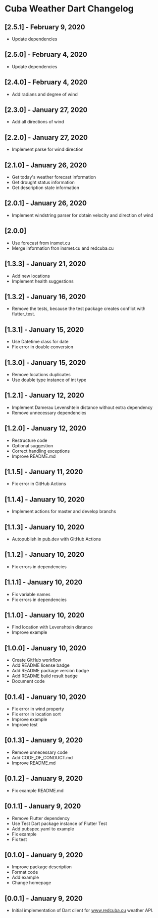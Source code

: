 # Cuba Weather Dart Changelog

## [2.5.1] - February 9, 2020

* Update dependencies

## [2.5.0] - February 4, 2020

* Update dependencies

## [2.4.0] - February 4, 2020

* Add radians and degree of wind

## [2.3.0] - January 27, 2020

* Add all directions of wind

## [2.2.0] - January 27, 2020

* Implement parse for wind direction

## [2.1.0] - January 26, 2020

* Get today's weather forecast information
* Get drought status information
* Get description state information

## [2.0.1] - January 26, 2020

* Implement windstring parser for obtain velocity and direction of wind

## [2.0.0]

* Use forecast from insmet.cu
* Merge information fron insmet.cu and redcuba.cu

## [1.3.3] - January 21, 2020

* Add new locations
* Implement health suggestions

## [1.3.2] - January 16, 2020

* Remove the tests, because the test package creates conflict with flutter_test.

## [1.3.1] - January 15, 2020

* Use Datetime class for date
* Fix error in double conversion

## [1.3.0] - January 15, 2020

* Remove locations duplicates
* Use double type instance of int type

## [1.2.1] - January 12, 2020

* Implement Damerau Levenshtein distance without extra dependency
* Remove unnecessary dependencies

## [1.2.0] - January 12, 2020

* Restructure code
* Optional suggestion
* Correct handling exceptions
* Improve README.md

## [1.1.5] - January 11, 2020

* Fix error in GitHub Actions

## [1.1.4] - January 10, 2020

* Implement actions for master and develop branchs

## [1.1.3] - January 10, 2020

* Autopublish in pub.dev with GitHub Actions

## [1.1.2] - January 10, 2020

* Fix errors in dependencies

## [1.1.1] - January 10, 2020

* Fix variable names
* Fix errors in dependencies

## [1.1.0] - January 10, 2020

* Find location with Levenshtein distance
* Improve example

## [1.0.0] - January 10, 2020

* Create GitHub workflow
* Add README license badge
* Add README package version badge
* Add README build result badge
* Document code

## [0.1.4] - January 10, 2020

* Fix error in wind property
* Fix error in location sort
* Improve example
* Improve test

## [0.1.3] - January 9, 2020

* Remove unnecessary code
* Add CODE_OF_CONDUCT.md
* Improve README.md

## [0.1.2] - January 9, 2020

* Fix example README.md

## [0.1.1] - January 9, 2020

* Remove Flutter dependency
* Use Test Dart package instance of Flutter Test
* Add pubspec.yaml to example
* Fix example
* Fix test

## [0.1.0] - January 9, 2020

* Improve package description
* Format code
* Add example
* Change homepage

## [0.0.1] - January 9, 2020

* Initial implementation of Dart client for www.redcuba.cu weather API.
